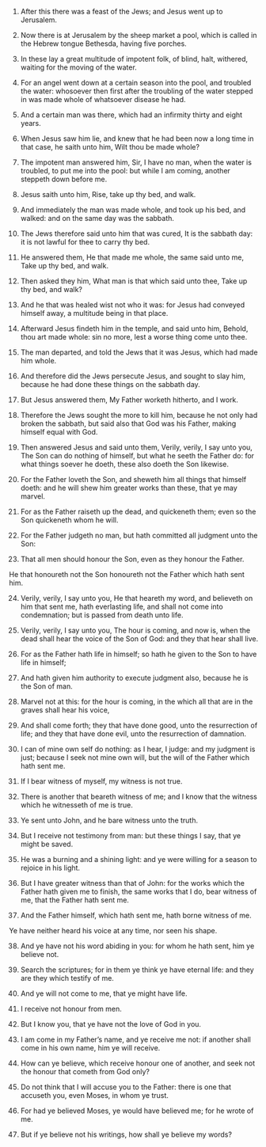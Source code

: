 1. After this there was a feast of the Jews; and Jesus went up to
Jerusalem.

2. Now there is at Jerusalem by the sheep market a pool, which is
called in the Hebrew tongue Bethesda, having five porches.

3. In these lay a great multitude of impotent folk, of blind, halt,
withered, waiting for the moving of the water.

4. For an angel went down at a certain season into the pool, and
troubled the water: whosoever then first after the troubling of the
water stepped in was made whole of whatsoever disease he had.

5. And a certain man was there, which had an infirmity thirty and
eight years.

6. When Jesus saw him lie, and knew that he had been now a long time
in that case, he saith unto him, Wilt thou be made whole?

7. The
impotent man answered him, Sir, I have no man, when the water is
troubled, to put me into the pool: but while I am coming, another
steppeth down before me.

8. Jesus saith unto him, Rise, take up thy bed, and walk.

9. And immediately the man was made whole, and took up his bed, and
walked: and on the same day was the sabbath.

10. The Jews therefore said unto him that was cured, It is the
sabbath day: it is not lawful for thee to carry thy bed.

11. He answered them, He that made me whole, the same said unto me,
Take up thy bed, and walk.

12. Then asked they him, What man is that which said unto thee, Take
up thy bed, and walk?

13. And he that was healed wist not who it
was: for Jesus had conveyed himself away, a multitude being in that
place.

14. Afterward Jesus findeth him in the temple, and said unto him,
Behold, thou art made whole: sin no more, lest a worse thing come unto
thee.

15. The man departed, and told the Jews that it was Jesus, which had
made him whole.

16. And therefore did the Jews persecute Jesus, and sought to slay
him, because he had done these things on the sabbath day.

17. But Jesus answered them, My Father worketh hitherto, and I work.

18. Therefore the Jews sought the more to kill him, because he not
only had broken the sabbath, but said also that God was his Father,
making himself equal with God.

19. Then answered Jesus and said unto them, Verily, verily, I say
unto you, The Son can do nothing of himself, but what he seeth the
Father do: for what things soever he doeth, these also doeth the Son
likewise.

20. For the Father loveth the Son, and sheweth him all things that
himself doeth: and he will shew him greater works than these, that ye
may marvel.

21. For as the Father raiseth up the dead, and quickeneth them; even
so the Son quickeneth whom he will.

22. For the Father judgeth no man, but hath committed all judgment
unto the Son:

23. That all men should honour the Son, even as they
honour the Father.

He that honoureth not the Son honoureth not the Father which hath sent
him.

24. Verily, verily, I say unto you, He that heareth my word, and
believeth on him that sent me, hath everlasting life, and shall not
come into condemnation; but is passed from death unto life.

25. Verily, verily, I say unto you, The hour is coming, and now is,
when the dead shall hear the voice of the Son of God: and they that
hear shall live.

26. For as the Father hath life in himself; so hath he given to the
Son to have life in himself;

27. And hath given him authority to
execute judgment also, because he is the Son of man.

28. Marvel not at this: for the hour is coming, in the which all that
are in the graves shall hear his voice,

29. And shall come forth;
they that have done good, unto the resurrection of life; and they that
have done evil, unto the resurrection of damnation.

30. I can of mine own self do nothing: as I hear, I judge: and my
judgment is just; because I seek not mine own will, but the will of
the Father which hath sent me.

31. If I bear witness of myself, my witness is not true.

32. There is another that beareth witness of me; and I know that the
witness which he witnesseth of me is true.

33. Ye sent unto John, and he bare witness unto the truth.

34. But I receive not testimony from man: but these things I say,
that ye might be saved.

35. He was a burning and a shining light: and ye were willing for a
season to rejoice in his light.

36. But I have greater witness than that of John: for the works which
the Father hath given me to finish, the same works that I do, bear
witness of me, that the Father hath sent me.

37. And the Father himself, which hath sent me, hath borne witness of
me.

Ye have neither heard his voice at any time, nor seen his shape.

38. And ye have not his word abiding in you: for whom he hath sent,
him ye believe not.

39. Search the scriptures; for in them ye think ye have eternal life:
and they are they which testify of me.

40. And ye will not come to me, that ye might have life.

41. I receive not honour from men.

42. But I know you, that ye have not the love of God in you.

43. I am come in my Father’s name, and ye receive me not: if another
shall come in his own name, him ye will receive.

44. How can ye believe, which receive honour one of another, and seek
not the honour that cometh from God only?

45. Do not think that I
will accuse you to the Father: there is one that accuseth you, even
Moses, in whom ye trust.

46. For had ye believed Moses, ye would have believed me; for he
wrote of me.

47. But if ye believe not his writings, how shall ye believe my
words?